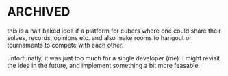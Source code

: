 # ARCHIVED

this is a half baked idea if a platform for cubers where one could share their solves, records, opinions etc. and also make rooms to hangout or tournaments to compete with each other.

unfortunatly, it was just too much for a single developer (me). i might revisit the idea in the future, and implement something a bit more feasable.
